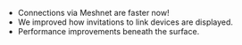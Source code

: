 * Connections via Meshnet are faster now!
* We improved how invitations to link devices are displayed.
* Performance improvements beneath the surface.
